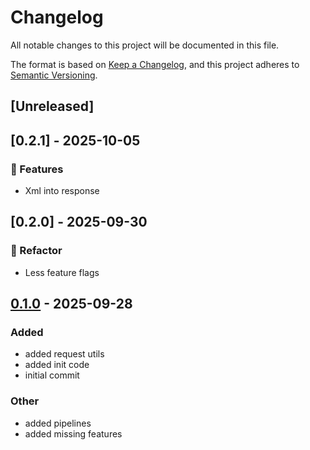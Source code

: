 # Changelog

All notable changes to this project will be documented in this file.

The format is based on [Keep a Changelog](https://keepachangelog.com/en/1.0.0/),
and this project adheres to [Semantic Versioning](https://semver.org/spec/v2.0.0.html).

## [Unreleased]

## [0.2.1] - 2025-10-05

### 🚀 Features

- Xml into response



## [0.2.0] - 2025-09-30

### 🚜 Refactor

- Less feature flags



## [0.1.0](https://github.com/Profiidev/centaurus/releases/tag/centaurus-v0.1.0) - 2025-09-28

### Added

- added request utils
- added init code
- initial commit

### Other

- added pipelines
- added missing features
